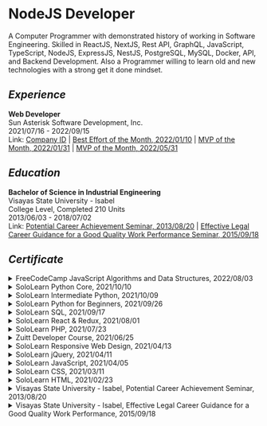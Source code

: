 # NodeJS Developer
A Computer Programmer with demonstrated history of working in Software Engineering. Skilled in ReactJS, NextJS, Rest API, GraphQL, JavaScript, TypeScript, NodeJS, ExpressJS, NestJS, PostgreSQL, MySQL, Docker, API, and Backend Development. Also a Programmer willing to learn old and new technologies with a strong get it done mindset.

## _Experience_
**Web Developer** <br />
Sun Asterisk Software Development, Inc. <br /> 
2021/07/16 - 2022/09/15 <br />
Link: [Company ID](https://drive.google.com/file/d/1CmF1jIkyryzPK2l3vdUh_neoeQvoCEoD/view?usp=sharing) | [Best Effort of the Month, 2022/01/10](https://drive.google.com/drive/u/0/folders/11v13rXOEerv2MlDjkz1nUv3Xy2UV767o) | [MVP of the Month, 2022/01/31](https://drive.google.com/file/d/1_h991-mq964JwTuy9AIjDhuaC_mLOtd8/view?usp=sharing) | [MVP of the Month, 2022/05/31](https://drive.google.com/file/d/1_h991-mq964JwTuy9AIjDhuaC_mLOtd8/view?usp=sharing)

## _Education_
**Bachelor of Science in Industrial Engineering** <br />
Visayas State University - Isabel <br />
College Level, Completed 210 Units <br />
2013/06/03 - 2018/07/02 <br />
Link: [Potential Career Achievement Seminar, 2013/08/20](https://drive.google.com/file/d/1w8wccgfkwMomLo1LMi7YjWsQiNBqTd2r/view?usp=sharing) | [Effective Legal Career Guidance for a Good Quality Work Performance Seminar, 2015/09/18](https://drive.google.com/file/d/1E4bizBf2w7FjOwe5lUPcBpvjrjX92fkG/view?usp=sharing)

## _Certificate_
<details>
<summary>FreeCodeCamp JavaScript Algorithms and Data Structures, 2022/08/03</summary>
https://www.freecodecamp.org/certification/kentlouisetonino/javascript-algorithms-and-data-structures
</details>

<details>
<summary>SoloLearn Python Core, 2021/10/10</summary>
https://www.sololearn.com/certificates/CT-UOJ7MU3L
</details>

<details>
<summary>SoloLearn Intermediate Python, 2021/10/09</summary>
https://www.sololearn.com/certificates/CT-LINAPDZ2
</details>

<details>
<summary>SoloLearn Python for Beginners, 2021/09/26</summary>
https://www.sololearn.com/certificates/CT-THPHVBQX
</details>

<details>
<summary>SoloLearn SQL, 2021/09/17</summary>
https://www.sololearn.com/certificates/CT-OYPTHJVE
</details>

<details>
<summary>SoloLearn React & Redux, 2021/08/01</summary>
https://www.sololearn.com/certificates/CT-BDZB6GLV
</details>

<details>
<summary>SoloLearn PHP, 2021/07/23</summary>
https://www.sololearn.com/certificates/CT-K6KUNZPR
</details>

<details>
<summary>Zuitt Developer Course, 2021/06/25</summary>
https://share.zertify.zuitt.co/certificate/f34711fa-603a-437f-8869-77067de5f7fd/
</details>

<details>
<summary>SoloLearn Responsive Web Design, 2021/04/13</summary>
https://www.sololearn.com/certificates/CT-7IGP6UKW
</details>

<details>
<summary>SoloLearn jQuery, 2021/04/11</summary>
https://www.sololearn.com/certificates/CT-DUI5SMHW
</details>

<details>
<summary>SoloLearn JavaScript, 2021/04/05</summary>
https://www.sololearn.com/certificates/CT-TGX5B996
</details>

<details>
<summary>SoloLearn CSS, 2021/03/11</summary>
https://www.sololearn.com/certificates/CT-OZUWDTZB
</details>

<details>
<summary>SoloLearn HTML, 2021/02/23</summary>
https://www.sololearn.com/certificates/CT-MKBL8ITD
</details>

<details>
<summary>Visayas State University - Isabel, Potential Career Achievement Seminar, 2013/08/20</summary>
https://drive.google.com/file/d/1w8wccgfkwMomLo1LMi7YjWsQiNBqTd2r/view?usp=sharing
</details>

<details>
<summary>Visayas State University - Isabel, Effective Legal Career Guidance for a Good Quality Work Performance, 2015/09/18</summary>
https://drive.google.com/file/d/1E4bizBf2w7FjOwe5lUPcBpvjrjX92fkG/view?usp=sharing
</details>
